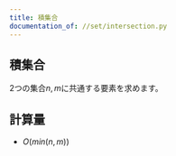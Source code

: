 ```yaml
---
title: 積集合
documentation_of: //set/intersection.py
---
```


## 積集合
2つの集合$n,m$に共通する要素を求めます。

## 計算量
- $O(min(n, m))$
